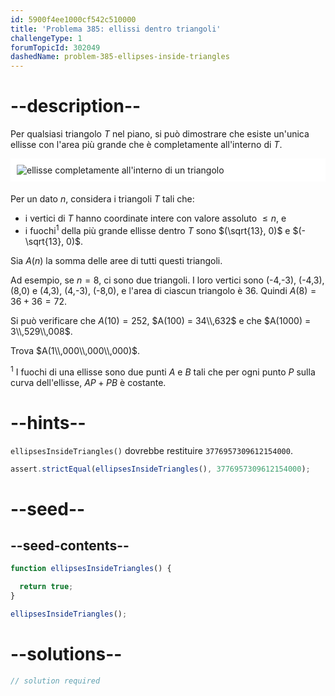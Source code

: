 ```yaml
---
id: 5900f4ee1000cf542c510000
title: 'Problema 385: ellissi dentro triangoli'
challengeType: 1
forumTopicId: 302049
dashedName: problem-385-ellipses-inside-triangles
---
```


# --description--

Per qualsiasi triangolo $T$ nel piano, si può dimostrare che esiste un'unica ellisse con l'area più grande che è completamente all'interno di $T$.

<img alt="ellisse completamente all'interno di un triangolo" src="https://cdn.freecodecamp.org/curriculum/project-euler/ellipses-inside-triangles.png" style="background-color: white; padding: 10px; display: block; margin-right: auto; margin-left: auto; margin-bottom: 1.2rem;" />

Per un dato $n$, considera i triangoli $T$ tali che:

-   i vertici di $T$ hanno coordinate intere con valore assoluto $≤ n$, e
-   i fuochi<sup>1</sup> della più grande ellisse dentro $T$ sono $(\sqrt{13}, 0)$ e $(-\sqrt{13}, 0)$.

Sia $A(n)$ la somma delle aree di tutti questi triangoli.

Ad esempio, se $n = 8$, ci sono due triangoli. I loro vertici sono (-4,-3), (-4,3), (8,0) e (4,3), (4,-3), (-8,0), e l'area di ciascun triangolo è 36. Quindi $A(8) = 36 + 36 = 72$.

Si può verificare che $A(10) = 252$, $A(100) = 34\\,632$ e che $A(1000) = 3\\,529\\,008$.

Trova $A(1\\,000\\,000\\,000)$.

<sup>1</sup> I fuochi di una ellisse sono due punti $A$ e $B$ tali che per ogni punto $P$ sulla curva dell'ellisse, $AP + PB$ è costante.

# --hints--

`ellipsesInsideTriangles()` dovrebbe restituire `3776957309612154000`.

```js
assert.strictEqual(ellipsesInsideTriangles(), 3776957309612154000);
```

# --seed--

## --seed-contents--

```js
function ellipsesInsideTriangles() {

  return true;
}

ellipsesInsideTriangles();
```

# --solutions--

```js
// solution required
```
